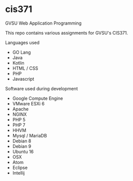 # cis371
GVSU Web Application Programming

This repo contains various assignments for GVSU's CIS371.

Languages used
- GO Lang
- Java
- Kotlin
- HTML / CSS
- PHP
- Javascript

Software used during development
- Google Compute Engine
- VMware ESXi 6
- Apache
- NGINX
- PHP 5
- PHP 7
- HHVM
- Mysql / MariaDB
- Debian 8
- Debian 9
- Ubuntu 16
- OSX
- Atom
- Eclipse
- Intellij 
